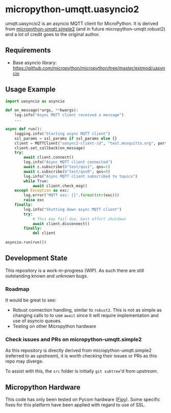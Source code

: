 # micropython-umqtt.uasyncio2
umqtt.uasyncio2 is an asyncio MQTT client for MicroPython. It is derived from [micropython-umqtt.simple2](https://github.com/fizista/micropython-umqtt.simple2) (and in future micropython-umqtt.robust2) and a lot of credit goes to the original author.

## Requirements
* Base asyncio library: https://github.com/micropython/micropython/tree/master/extmod/uasyncio

## Usage Example
```python
import uasyncio as asyncio

def on_message(*args, **kwargs):
    log.info("Async MQTT client received a message")
    ...

async def run():
    logging.info("Starting async MQTT client")
    ssl_params = ssl_params if ssl_params else {}
    client = MQTTClient("uasync2-client-id", "test.mosquitto.org", port=1883, user=user, password=password, keepalive=keepalive, ssl=bool(ssl_params), ssl_params=ssl_params)
    client.set_callback(on_message)
    try:
        await client.connect()
        log.info("Async MQTT client connected")
        await c.subscribe(b"test/qos1", qos=1)
        await c.subscribe(b"test/qos0", qos=0)
        log.info("Async MQTT client subscribed to topics")
        while True:
            await client.check_msg()
    except Exception as exc:
        log.error("MQTT exc: {}".format(str(exc)))
        raise exc
    finally:
        log.info("Shutting down async MQTT client")
        try:
            # This may fail due, best effort shutdown
            await client.disconnect()
        finally:
            del client

asyncio.run(run())
```

## Development State
This repository is a work-in-progress (WIP). As such there are still outstanding known and unknown bugs.

### Roadmap
It would be great to see:
* Robust connection handling, similar to `robust2`. This is not as simple as changing calls to to use `await` since it will require implementation and use of asyncio queues.
* Testing on other Micropython hardware

### Check issues and PRs on micropython-umqtt.simple2
As this repository is directly derived from micropython-umqtt.simple2 (referred to as *upstream*), it is worth checking their issues or PRs as this repo may diverge.

To assist with this, the `src` folder is initially `git subtree`'d from *upstream*.

## Micropython Hardware
This code has only been tested on Pycom hardware ([Fipy](https://docs.pycom.io/datasheets/development/fipy/)). Some specific fixes for this platform have been applied with regard to use of SSL.